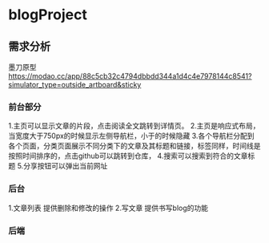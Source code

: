 # blogProject
## 需求分析
墨刀原型
https://modao.cc/app/88c5cb32c4794dbbdd344a1d4c4e7978144c8541?simulator_type=outside_artboard&sticky
### 前台部分
1.主页可以显示文章的片段，点击阅读全文跳转到详情页。
2.主页是响应式布局，当宽度大于750px的时候显示左侧导航栏，小于的时候隐藏
3.各个导航栏分配到各个页面，分类页面展示不同分类下的文章及其标题和链接，标签同样，时间线是按照时间排序的，点击github可以跳转到仓库，
4.搜索可以搜索到符合的文章标题
5.分享按钮可以弹出当前网址
### 后台 
1.文章列表 提供删除和修改的操作
2.写文章   提供书写blog的功能

### 后端
